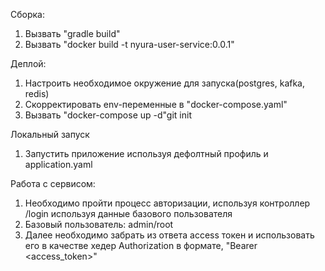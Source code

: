 Cборка:
1. Вызвать "gradle build"
2. Вызвать "docker build -t nyura-user-service:0.0.1" 

Деплой:
1. Настроить необходимое окружение для запуска(postgres, kafka, redis)
2. Скорректировать env-переменные в "docker-compose.yaml"
3. Вызвать "docker-compose up -d"git init

Локальный запуск
1. Запустить приложение используя дефолтный профиль и application.yaml

Работа с сервисом:
1. Необходимо пройти процесс авторизации, используя контроллер /login используя данные базового пользователя
2. Базовый пользователь: admin/root
3. Далее необходимо забрать из ответа access токен и использовать его в качестве хедер Authorization в формате, "Bearer <access_token>"